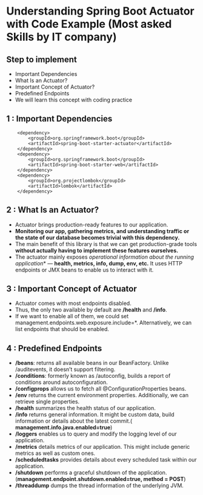 # Understanding Spring Boot Actuator with Code Example (Most asked Skills by IT company)

## Step  to implement

* Important Dependencies
* What Is an Actuator?
* Important Concept of Actuator?
* Predefined Endpoints
* We will learn this concept with coding practice

## 1 : Important Dependencies

        <dependency>
            <groupId>org.springframework.boot</groupId>
            <artifactId>spring-boot-starter-actuator</artifactId>
        </dependency>
        <dependency>
            <groupId>org.springframework.boot</groupId>
            <artifactId>spring-boot-starter-web</artifactId>
        </dependency>
        <dependency>
            <groupId>org.projectlombok</groupId>
            <artifactId>lombok</artifactId>
        </dependency>

## 2 : What Is an Actuator?


  * Actuator brings production-ready features to our application.
  * **Monitoring our app, gathering metrics, and understanding traffic or the state of our database becomes trivial with this dependency.**
  * The main benefit of this library is that we can get production-grade tools **without actually having to implement these features ourselves.**
  * The actuator mainly exposes **operational information* about the running application** — **health, metrics, info, dump, env, etc.** It uses HTTP endpoints or JMX beans to enable us to interact with it.

## 3 : Important Concept of Actuator

  * Actuator comes with most endpoints disabled.
  * Thus, the only two available by default are **/health** and **/info**.
  * If we want to enable all of them, we could set management.endpoints.web.exposure.include=*. Alternatively, we can list endpoints that should be enabled.


## 4 : Predefined Endpoints

* **/beans**: returns all available beans in our BeanFactory. Unlike /auditevents, it doesn’t support filtering.
* **/conditions**: formerly known as /autoconfig, builds a report of conditions around autoconfiguration.
* **/configprops** allows us to fetch all @ConfigurationProperties beans.
* **/env** returns the current environment properties. Additionally, we can retrieve single properties.
* **/health** summarizes the health status of our application.
* **/info** returns general information. It might be custom data, build information or details about the latest commit.( **management.info.java.enabled=true**)
* **/loggers** enables us to query and modify the logging level of our application.
* **/metrics** details metrics of our application. This might include generic metrics as well as custom ones.
* **/scheduledtasks** provides details about every scheduled task within our application.
* **/shutdown** performs a graceful shutdown of the application. (**management.endpoint.shutdown.enabled=true, method = POST**)
* **/threaddump** dumps the thread information of the underlying JVM.
